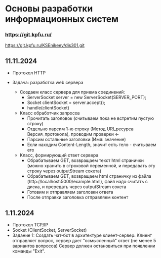# Основы разработки информационных систем

### https://git.kpfu.ru/

https://git.kpfu.ru/KSEnikeev/dis301.git




## 11.11.2024

- Протокол HTTP

- Задача: разработка web сервера
  - Создаем класс сервера для приема соединений:
    - ServerSocket server = new ServerSocket(SERVER_PORT);
    - Socket clientSocket = server.accept();
    - handle(clientSocket)
  - Класс обработчик запросов
    - Прочитать заголовок (считываем пока не встретим пустую строку)
    - Отдельно парсим 1-ю строку (Метод URI_ресурса Версия_протокола), проводим проверки <-
    - Парсим остальные заголовки (Имя: значение) 
    - Если находим Content-Length, значит есть тело - считываем его
  - Класс, формирующий ответ сервера
    - Обрабатываем GET, возвращаем текст html странички (можно хранить в строковой переменной, 
         и передавать эту строку через outputStream сокета)
    - Обрабатываем GET, возвращаем html страничку из файла (http://localhost:5000/example.html),
          файл надо считать с диска, и прередать через outputStream сокета
    - Готовим и отправляем заголовки ответа
    - После отправки заголовка отправляем контент

## 1.11.2024

- Протокол TCP/IP
- Socket (ClientSocket, ServerSocket)
- Задание 1: 
  Создать чат-бот в архитектуре клиент-сервер. Клиент отправляет вопрос, сервер дает "осмысленный" ответ (не менее 5 вариантов вопросов)
  Сервер должен остановиться при появлении команды "Exit".
